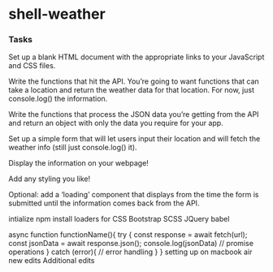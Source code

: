 # shell-weather
### Tasks
Set up a blank HTML document with the appropriate links to your JavaScript and CSS files.

Write the functions that hit the API. You’re going to want functions that can take a location and return the weather data for that location. For now, just console.log() the information.

Write the functions that process the JSON data you’re getting from the API and return an object with only the data you require for your app.

Set up a simple form that will let users input their location and will fetch the weather info (still just console.log() it).

Display the information on your webpage!

Add any styling you like!

Optional: add a ‘loading’ component that displays from the time the form is submitted until the information comes back from the API.


intialize npm
install loaders for
    CSS
    Bootstrap
    SCSS
    JQuery
    babel
    
async function functionName(){
	try {
			const response = await fetch(url); 
			const jsonData = await response.json();
			console.log(jsonData)
			// promise operations
	}
	catch (error){
			// error handling
  }
}
setting up on macbook air
new edits
Additional edits

